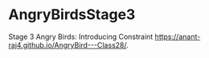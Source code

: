 # AngryBirdsStage3
Stage 3 Angry Birds: Introducing Constraint
https://anant-raj4.github.io/AngryBird---Class28/.
